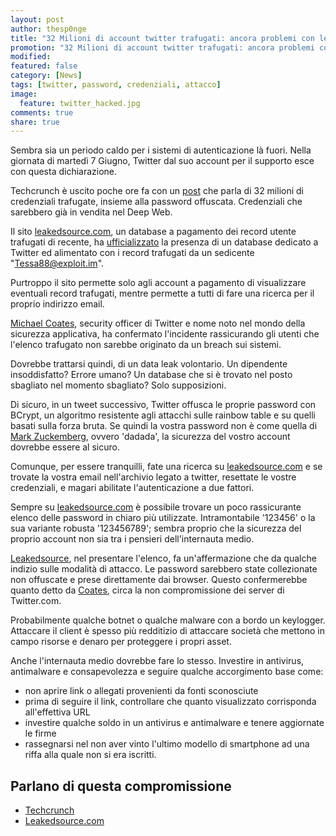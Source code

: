 ```yaml
---
layout: post
author: thesp0nge
title: "32 Milioni di account twitter trafugati: ancora problemi con le credenziali"
promotion: "32 Milioni di account twitter trafugati: ancora problemi con le credenziali"
modified:
featured: false
category: [News]
tags: [twitter, password, credenziali, attacco]
image:
  feature: twitter_hacked.jpg
comments: true
share: true
---
```


Sembra sia un periodo caldo per i sistemi di autenticazione là fuori. Nella
giornata di martedì 7 Giugno, Twitter dal suo account per il supporto esce con
questa dichiarazione.


Techcrunch è uscito poche ore fa con un
[post](http://techcrunch.com/2016/06/08/twitter-hack/) che parla di 32 milioni
di credenziali trafugate, insieme alla password offuscata. Credenziali che
sarebbero già in vendita nel Deep Web.

Il sito [leakedsource.com](https://leakedsource.com), un database a pagamento
dei record utente trafugati di recente, ha
[ufficializzato](https://www.leakedsource.com/blog/twitter) la presenza di un
database dedicato a Twitter ed alimentato con i record trafugati da un
sedicente "Tessa88@exploit.im".

Purtroppo il sito permette solo agli account a pagamento di visualizzare
eventuali record trafugati, mentre permette a tutti di fare una ricerca per il
proprio indirizzo email.

[Michael Coates](https://twitter.com/_mwc), security officer di Twitter e nome
noto nel mondo della sicurezza applicativa, ha confermato l'incidente
rassicurando gli utenti che l'elenco trafugato non sarebbe originato da un
breach sui sistemi.


Dovrebbe trattarsi quindi, di un data leak volontario. Un dipendente
insoddisfatto? Errore umano? Un database che si è trovato nel posto sbagliato
nel momento sbagliato? Solo supposizioni.

Di sicuro, in un tweet successivo, Twitter offusca le proprie password con
BCrypt, un algoritmo resistente agli attacchi sulle rainbow table e su quelli
basati sulla forza bruta. Se quindi la vostra password non è come quella di
[Mark Zuckemberg](#), ovvero 'dadada', la sicurezza del vostro account dovrebbe
essere al sicuro.


Comunque, per essere tranquilli, fate una ricerca su
[leakedsource.com](https://leakedsource.com) e se trovate la vostra email
nell'archivio legato a twitter, resettate le vostre credenziali, e magari
abilitate l'autenticazione a due fattori.

Sempre su
[leakedsource.com](https://www.leakedsource.com/blog/twitter#passwords) è
possibile trovare un poco rassicurante elenco delle password in chiaro più
utilizzate. Intramontabile '123456' o la sua variante robusta '123456789';
sembra proprio che la sicurezza del proprio account non sia tra i pensieri
dell'internauta medio.

[Leakedsource](https://www.leakedsource.com/), nel presentare l'elenco, fa
un'affermazione che da qualche indizio sulle modalità di attacco. Le password
sarebbero state collezionate non offuscate e prese direttamente dai browser.
Questo confermerebbe quanto detto da
[Coates](https://twitter.com/_mwc/status/740762909144428544), circa la non
compromissione dei server di Twitter.com.

Probabilmente qualche botnet o qualche malware con a bordo un keylogger.
Attaccare il client è spesso più redditizio di attaccare società che mettono in
campo risorse e denaro per proteggere i propri asset.

Anche l'internauta medio dovrebbe fare lo stesso. Investire in antivirus,
antimalware e consapevolezza e seguire qualche accorgimento base come:

* non aprire link o allegati provenienti da fonti sconosciute
* prima di seguire il link, controllare che quanto visualizzato corrisponda
  all'effettiva URL
* investire qualche soldo in un antivirus e antimalware e tenere aggiornate le
  firme
* rassegnarsi nel non aver vinto l'ultimo modello di smartphone ad una riffa
  alla quale non si era iscritti.

## Parlano di questa compromissione

* [Techcrunch](http://techcrunch.com/2016/06/08/twitter-hack/)
* [Leakedsource.com](https://www.leakedsource.com/blog/twitter)
